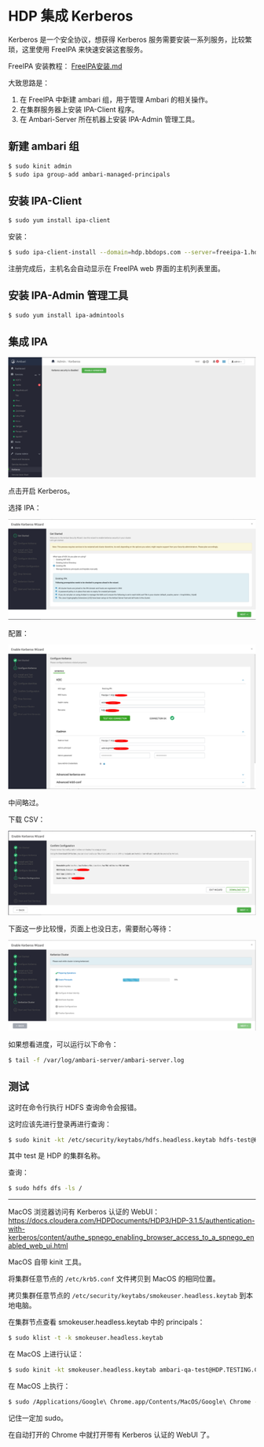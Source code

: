 # HDP 集成 Kerberos

Kerberos 是一个安全协议，想获得 Kerberos 服务需要安装一系列服务，比较繁琐，这里使用 FreeIPA 来快速安装这套服务。

FreeIPA 安装教程： [FreeIPA安装.md](../../DevOps/FreeIPA/FreeIPA安装.md) 



大致思路是：

1. 在 FreeIPA 中新建 ambari 组，用于管理 Ambari 的相关操作。
2. 在集群服务器上安装 IPA-Client 程序。
3. 在 Ambari-Server 所在机器上安装 IPA-Admin 管理工具。



## 新建 ambari 组

```bash
$ sudo kinit admin
$ sudo ipa group-add ambari-managed-principals
```



## 安装 IPA-Client

```bash
$ sudo yum install ipa-client
```

安装：

```bash
$ sudo ipa-client-install --domain=hdp.bbdops.com --server=freeipa-1.hdp.bbdops.com --realm=HDP.BBDOPS.COM --principal=admin@HDP.BBDOPS.COM --enable-dns-updates
```

注册完成后，主机名会自动显示在 FreeIPA web 界面的主机列表里面。



## 安装 IPA-Admin 管理工具

```bash
$ sudo yum install ipa-admintools
```



## 集成 IPA

![image-20201013160211080](../../resource/image-20201013160211080.png)

点击开启 Kerberos。

选择 IPA：

![image-20201013160430946](../../resource/image-20201013160430946.png)

配置：

![image-20201013160759314](../../resource/image-20201013160759314.png)

中间略过。

下载 CSV：

![image-20201013161158736](../../resource/image-20201013161158736.png)

下面这一步比较慢，页面上也没日志，需要耐心等待：

![image-20201013164255651](../../resource/image-20201013164255651.png)

如果想看进度，可以运行以下命令：

```bash
$ tail -f /var/log/ambari-server/ambari-server.log
```



## 测试

这时在命令行执行 HDFS 查询命令会报错。 

这时应该先进行登录再进行查询：

```bash
$ sudo kinit -kt /etc/security/keytabs/hdfs.headless.keytab hdfs-test@HDP.TESTING.COM
```

其中 test 是 HDP 的集群名称。

查询：

```bash
$ sudo hdfs dfs -ls /
```

---

MacOS 浏览器访问有 Kerberos 认证的 WebUI：https://docs.cloudera.com/HDPDocuments/HDP3/HDP-3.1.5/authentication-with-kerberos/content/authe_spnego_enabling_browser_access_to_a_spnego_enabled_web_ui.html

MacOS 自带 kinit 工具。

将集群任意节点的 `/etc/krb5.conf` 文件拷贝到 MacOS 的相同位置。

拷贝集群任意节点的 `/etc/security/keytabs/smokeuser.headless.keytab` 到本地电脑。

在集群节点查看 smokeuser.headless.keytab 中的 principals：

```bash
$ sudo klist -t -k smokeuser.headless.keytab 
```

在 MacOS 上进行认证：

```bash
$ sudo kinit -kt smokeuser.headless.keytab ambari-qa-test@HDP.TESTING.COM
```

在 MacOS 上执行：

```bash
$ sudo /Applications/Google\ Chrome.app/Contents/MacOS/Google\ Chrome --auth-server-whitelist="*.hdp.testing.com"
```

记住一定加 sudo。

在自动打开的 Chrome 中就打开带有 Kerberos 认证的 WebUI 了。



























